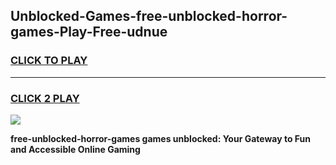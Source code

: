 
## Unblocked-Games-free-unblocked-horror-games-Play-Free-udnue
<h3>
<a href="https://premium76.site?title=free-unblocked-horror-games&ref=24M">CLICK TO PLAY</a></h3>
<hr>

<h3>
<a href="https://premium76.site?title=free-unblocked-horror-games&ref=24M">CLICK 2 PLAY</a>
  
</h3>

<a href="https://premium76.site?title=free-unblocked-horror-games&ref=24M"><img src="https://clearcache.store/games.png"></a>


**free-unblocked-horror-games games unblocked: Your Gateway to Fun and Accessible Online Gaming**
